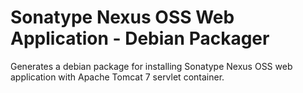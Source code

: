 Sonatype Nexus OSS Web Application - Debian Packager
====================================================

Generates a debian package for installing Sonatype Nexus OSS web application with Apache Tomcat 7 servlet container.
